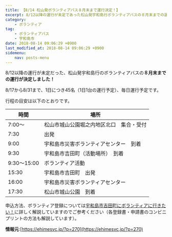 ```yaml
---
title: 【8/14 松山発ボランティアバス８月末まで運行決定！】
excerpt: 8/12以降の運行が未定であった松山発宇和島行ボランティアバスの８月末までの運行が決定しました！
category:
    - ボランティア
tag:
    - ボランティアバス
    - 宇和島市
date: 2018-08-14 09:06:29 +0900
last_modified_at: 2018-08-14 09:06:29 +0900 
sidemenu:
    nav: posts-menu
---
```


8/12以降の運行が未定だった、松山発宇和島行のボランティアバスの**８月末までの運行が決定しました！**

8/17から8/31まで、1日につき45名（1日1台の運行予定）、毎日運行予定です。

行程の目安は以下のとおりです。

   時間     |                   場所
----------- | ----------------------------------------
7:00～      | 松山市城山公園堀之内地区北口　集合・受付
7:30        | 出発
9:00        | 宇和島市災害ボランティアセンター　到着
9:30        | 宇和島市吉田町（活動場所）　到着
9:30～15:00 | ボランティア活動
15:30       | 宇和島市吉田町　出発
16:00       | 宇和島市災害ボランティアセンター
17:30       | 松山市城山公園　到着

申込方法、ボランティア登録については[宇和島市吉田町にボランティアに行きたい！](/volunteer-new/uwajima/)に詳しく解説していますのでご参考ください（各登録書・申請書のコンビニプリントの方法も解説しています）。


**情報元**:[https://ehimesvc.jp/?p=270](https://ehimesvc.jp/?p=270)
